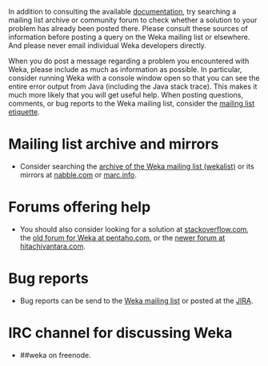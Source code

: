 In addition to consulting the available
[documentation](documentation.md), try searching a mailing list
archive or community forum to check whether a solution to your problem
has already been posted there. Please consult these sources of
information before posting a query on the Weka mailing list or
elsewhere. And please never email individual Weka developers directly.
	  
When you do post a message regarding a problem you encountered with
Weka, please include as much as information as possible. In
particular, consider running Weka with a console window open so that
you can see the entire error output from Java (including the Java
stack trace). This makes it much more likely that you will get useful
help.  When posting questions, comments, or bug reports to the Weka
mailing list, consider the [mailing list
etiquette](https://www.cs.waikato.ac.nz/~ml/weka/mailinglist_etiquette.html).

# Mailing list archive and mirrors

* Consider searching the [archive of the Weka mailing list
  (wekalist)](https://list.waikato.ac.nz/hyperkitty/list/wekalist@list.waikato.ac.nz/)
  or its mirrors at [nabble.com](https://weka.8497.n7.nabble.com) or [marc.info](https://marc.info/?l=wekalist).
	  
# Forums offering help

* You should also consider looking for a solution at
  [stackoverflow.com](https://stackoverflow.com/questions/tagged/weka),
  the [old forum for Weka at
  pentaho.com](https://forums.pentaho.com/forums/81-Pentaho-Data-Mining-WEKA),
  or the [newer forum at
  hitachivantara.com](https://community.hitachivantara.com/s/topic/0TO1J0000017kVQWAY/ml-data-mining).
	  
# Bug reports
	  
* Bug reports can be send to the [Weka mailing
list](https://list.waikato.ac.nz/postorius/lists/wekalist.list.waikato.ac.nz)
or posted at the
[JIRA](https://jira.pentaho.com/projects/DATAMINING/issues/DATAMINING-753).
	  
# IRC channel for discussing Weka
	    
* \#\#weka on freenode.
